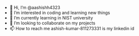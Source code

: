 - 👋 Hi, I’m @aashishh4323
- 👀 I’m interested in coding  and learning new things
- 🌱 I’m currently learning in NIST university
- 💞️ I’m looking to collaborate on my projects
- 📫 How to reach me ashish-kumar-811273331 is my linkedin id


<!---
aashishh4323/aashishh4323 is a ✨ special ✨ repository because its `README.md` (this file) appears on your GitHub profile.
You can click the Preview link to take a look at your changes.
--->
